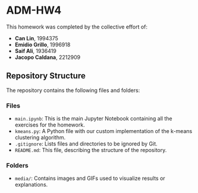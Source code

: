 # ADM-HW4

This homework was completed by the collective effort of:
- **Can Lin**, 1994375
- **Emidio Grillo**, 1996918
- **Saif Ali**, 1936419
- **Jacopo Caldana**, 2212909

## Repository Structure

The repository contains the following files and folders:

### **Files**
- `main.ipynb`: This is the main Jupyter Notebook containing all the exercises for the homework.
- `kmeans.py`: A Python file with our custom implementation of the k-means clustering algorithm.
- `.gitignore`: Lists files and directories to be ignored by Git.
- `README.md`: This file, describing the structure of the repository.

### **Folders**
- `media/`: Contains images and GIFs used to visualize results or explanations.



